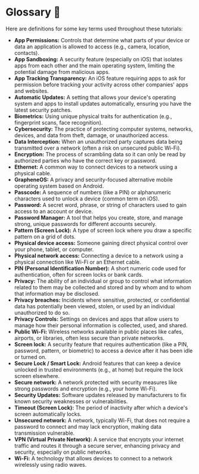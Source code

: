 # Glossary 📖

Here are definitions for some key terms used throughout these tutorials:

*   **App Permissions:** Controls that determine what parts of your device or data an application is allowed to access (e.g., camera, location, contacts).
*   **App Sandboxing:** A security feature (especially on iOS) that isolates apps from each other and the main operating system, limiting the potential damage from malicious apps.
*   **App Tracking Transparency:** An iOS feature requiring apps to ask for permission before tracking your activity across other companies' apps and websites.
*   **Automatic Updates:** A setting that allows your device's operating system and apps to install updates automatically, ensuring you have the latest security patches.
*   **Biometrics:** Using unique physical traits for authentication (e.g., fingerprint scans, face recognition).
*   **Cybersecurity:** The practice of protecting computer systems, networks, devices, and data from theft, damage, or unauthorized access.
*   **Data Interception:** When an unauthorized party captures data being transmitted over a network (often a risk on unsecured public Wi-Fi).
*   **Encryption:** The process of scrambling data so it can only be read by authorized parties who have the correct key or password.
*   **Ethernet:** A common way to connect devices to a network using a physical cable.
*   **GrapheneOS:** A privacy and security-focused alternative mobile operating system based on Android.
*   **Passcode:** A sequence of numbers (like a PIN) or alphanumeric characters used to unlock a device (common term on iOS).
*   **Password:** A secret word, phrase, or string of characters used to gain access to an account or device.
*   **Password Manager:** A tool that helps you create, store, and manage strong, unique passwords for different accounts securely.
*   **Pattern (Screen Lock):** A type of screen lock where you draw a specific pattern on a grid of dots.
*   **Physical device access:** Someone gaining direct physical control over your phone, tablet, or computer.
*   **Physical network access:** Connecting a device to a network using a physical connection like Wi-Fi or an Ethernet cable.
*   **PIN (Personal Identification Number):** A short numeric code used for authentication, often for screen locks or bank cards.
*   **Privacy:** The ability of an individual or group to control what information related to them may be collected and stored and by whom and to whom that information may be disclosed.
*   **Privacy breaches:** Incidents where sensitive, protected, or confidential data has potentially been viewed, stolen, or used by an individual unauthorized to do so.
*   **Privacy Controls:** Settings on devices and apps that allow users to manage how their personal information is collected, used, and shared.
*   **Public Wi-Fi:** Wireless networks available in public places like cafes, airports, or libraries, often less secure than private networks.
*   **Screen lock:** A security feature that requires authentication (like a PIN, password, pattern, or biometric) to access a device after it has been idle or turned on.
*   **Secure Lock / Smart Lock:** Android features that can keep a device unlocked in trusted environments (e.g., at home) but require the lock screen elsewhere.
*   **Secure network:** A network protected with security measures like strong passwords and encryption (e.g., your home Wi-Fi).
*   **Security Updates:** Software updates released by manufacturers to fix known security weaknesses or vulnerabilities.
*   **Timeout (Screen Lock):** The period of inactivity after which a device's screen automatically locks.
*   **Unsecured network:** A network, typically Wi-Fi, that does not require a password to connect and may lack encryption, making data transmission vulnerable.
*   **VPN (Virtual Private Network):** A service that encrypts your internet traffic and routes it through a secure server, enhancing privacy and security, especially on public networks.
*   **Wi-Fi:** A technology that allows devices to connect to a network wirelessly using radio waves.